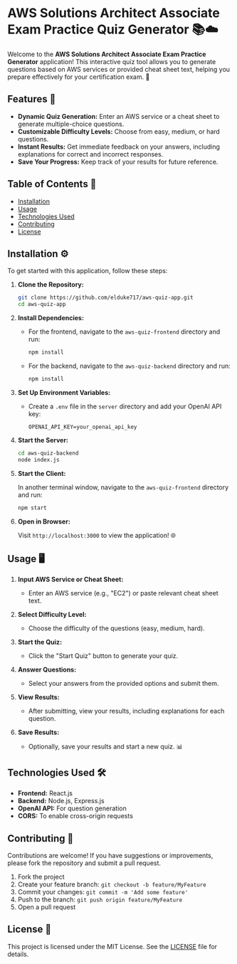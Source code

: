 # AWS Solutions Architect Associate Exam Practice Quiz Generator 📚☁️

Welcome to the **AWS Solutions Architect Associate Exam Practice Generator** application! This interactive quiz tool allows you to generate questions based on AWS services or provided cheat sheet text, helping you prepare effectively for your certification exam. 🎉

## Features 🚀

- **Dynamic Quiz Generation:** Enter an AWS service or a cheat sheet to generate multiple-choice questions.
- **Customizable Difficulty Levels:** Choose from easy, medium, or hard questions.
- **Instant Results:** Get immediate feedback on your answers, including explanations for correct and incorrect responses.
- **Save Your Progress:** Keep track of your results for future reference.

## Table of Contents 📑

- [Installation](#installation)
- [Usage](#usage)
- [Technologies Used](#technologies-used)
- [Contributing](#contributing)
- [License](#license)

## Installation ⚙️

To get started with this application, follow these steps:

1. **Clone the Repository:**

   ```bash
   git clone https://github.com/elduke717/aws-quiz-app.git
   cd aws-quiz-app
   ```

2. **Install Dependencies:**

   - For the frontend, navigate to the `aws-quiz-frontend` directory and run:

     ```bash
     npm install
     ```

   - For the backend, navigate to the `aws-quiz-backend` directory and run:

     ```bash
     npm install
     ```

3. **Set Up Environment Variables:**

   - Create a `.env` file in the `server` directory and add your OpenAI API key:

     ```plaintext
     OPENAI_API_KEY=your_openai_api_key
     ```

4. **Start the Server:**

   ```bash
   cd aws-quiz-backend
   node index.js
   ```

5. **Start the Client:**

   In another terminal window, navigate to the `aws-quiz-frontend` directory and run:

   ```bash
   npm start
   ```

6. **Open in Browser:**

   Visit `http://localhost:3000` to view the application! 🌐

## Usage 🖥️

1. **Input AWS Service or Cheat Sheet:**

   - Enter an AWS service (e.g., "EC2") or paste relevant cheat sheet text.

2. **Select Difficulty Level:**

   - Choose the difficulty of the questions (easy, medium, hard).

3. **Start the Quiz:**

   - Click the "Start Quiz" button to generate your quiz.

4. **Answer Questions:**

   - Select your answers from the provided options and submit them.

5. **View Results:**

   - After submitting, view your results, including explanations for each question.

6. **Save Results:**
   - Optionally, save your results and start a new quiz. 📊

## Technologies Used 🛠️

- **Frontend:** React.js
- **Backend:** Node.js, Express.js
- **OpenAI API:** For question generation
- **CORS:** To enable cross-origin requests

## Contributing 🤝

Contributions are welcome! If you have suggestions or improvements, please fork the repository and submit a pull request.

1. Fork the project
2. Create your feature branch: `git checkout -b feature/MyFeature`
3. Commit your changes: `git commit -m 'Add some feature'`
4. Push to the branch: `git push origin feature/MyFeature`
5. Open a pull request

## License 📄

This project is licensed under the MIT License. See the [LICENSE](LICENSE) file for details.
